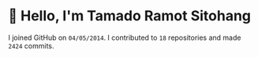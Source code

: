 # :wave: Hello, I'm Tamado Ramot Sitohang

I joined GitHub on `04/05/2014`. I contributed to `18` repositories and made `2424` commits.
